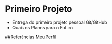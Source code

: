 # Primeiro Projeto
 - Entrega do primeiro projeto pessoal Git/GitHub
 - Quais os Planos para o Futuro
 
##Referências
[Meu Perfil](https://www.linkedin.com/in/ruyff/)
 
